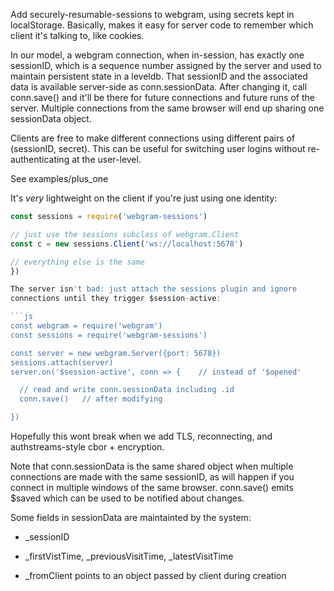 
Add securely-resumable-sessions to webgram, using secrets kept in
localStorage.  Basically, makes it easy for server code to remember
which client it's talking to, like cookies.

In our model, a webgram connection, when in-session, has exactly one
sessionID, which is a sequence number assigned by the server and used
to maintain persistent state in a leveldb.  That sessionID and the
associated data is available server-side as conn.sessionData. After
changing it, call conn.save() and it'll be there for future
connections and future runs of the server.  Multiple connections from
the same browser will end up sharing one sessionData object.

Clients are free to make different connections using different pairs
of (sessionID, secret).  This can be useful for switching user logins
without re-authenticating at the user-level.

See examples/plus_one

It's _very_ lightweight on the client if you're just using one identity:

```js
const sessions = require('webgram-sessions')

// just use the sessions subclass of webgram.Client
const c = new sessions.Client('ws://localhost:5678')

// everything else is the same
})

The server isn't bad: just attach the sessions plugin and ignore
connections until they trigger $session-active:

```js
const webgram = require('webgram')
const sessions = require('webgram-sessions')

const server = new webgram.Server({port: 5678})
sessions.attach(server)
server.on('$session-active', conn => {    // instead of '$opened'

  // read and write conn.sessionData including .id
  conn.save()   // after modifying

})

```

Hopefully this wont break when we add TLS, reconnecting, and
authstreams-style cbor + encryption.

Note that conn.sessionData is the same shared object when multiple
connections are made with the same sessionID, as will happen if you
connect in multiple windows of the same browser.  conn.save() emits
$saved which can be used to be notified about changes.

Some fields in sessionData are maintainted by the system:

* _sessionID

* _firstVistTime, _previousVisitTime, _latestVisitTime

* _fromClient points to an object passed by client during creation

